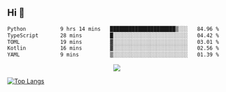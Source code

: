 ## Hi 👋

<!--START_SECTION:waka-->

```txt
Python           9 hrs 14 mins   █████████████████████▒░░░   84.96 %
TypeScript       28 mins         █░░░░░░░░░░░░░░░░░░░░░░░░   04.42 %
TOML             19 mins         ▓░░░░░░░░░░░░░░░░░░░░░░░░   03.01 %
Kotlin           16 mins         ▓░░░░░░░░░░░░░░░░░░░░░░░░   02.56 %
YAML             9 mins          ▒░░░░░░░░░░░░░░░░░░░░░░░░   01.39 %
```

<!--END_SECTION:waka-->

<p align="center">
  <a href="https://wakatime.com/@d93f0e24-e3ad-4f8d-9b8b-385bab9124f6">
    <img src="https://wakatime.com/badge/user/d93f0e24-e3ad-4f8d-9b8b-385bab9124f6.svg" />
  </a>
</p>

[![Top Langs](https://github-readme-stats.vercel.app/api/top-langs/?username=sqlmerr&layout=donut-vertical&theme=ocean_dark)](https://github.com/anuraghazra/github-readme-stats)

